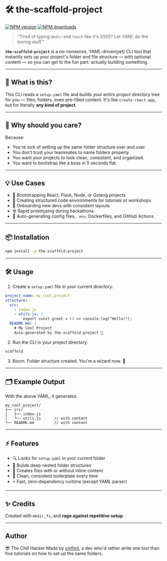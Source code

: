 
# 🛠️ the-scaffold-project
[![NPM version](https://img.shields.io/npm/v/the-scaffold-project.svg?style=flat)](https://www.npmjs.com/package/the-scaffold-project) [![NPM downloads](https://img.shields.io/npm/dm/the-scaffold-project.svg?style=flat)](https://npmjs.org/package/the-scaffold-project) 


> “Tired of typing `mkdir` and `touch` like it's 2005? Let YAML do the boring stuff.”

**`the-scaffold-project`** is a no-nonsense, YAML-driven(yet) CLI tool that instantly sets up your project's folder and file structure — with optional content — so you can get to the fun part: actually building something.

---

## 🚀 What is this?

This CLI reads a `setup.yaml` file and builds your entire project directory tree for you — files, folders, even pre-filled content. It's like `create-react-app`, but for literally **any kind of project**.

---

## 🧠 Why should you care?

Because:

* You're sick of setting up the same folder structure over and over.
* You don't trust your teammates to name folders properly.
* You want your projects to look clean, consistent, and organized.
* You want to bootstrap like a boss in 5 seconds flat.

---

## 💡 Use Cases

* 🚀 Bootstrapping React, Flask, Node, or Golang projects
* 🧪 Creating structured code environments for tutorials or workshops
* 🧰 Onboarding new devs with consistent layouts
* ⚙️ Rapid prototyping during hackathons
* 🧙 Auto-generating config files, `.env`, Dockerfiles, and GitHub Actions

---

## 📦 Installation

```bash
npm install -g the-scaffold-project
```

---

## 🛠️ Usage

1. Create a `setup.yaml` file in your current directory:

```yaml
project_name: my_cool_project
structure:
  src:
    - index.js
    - utils.js: |
        export const greet = () => console.log("Hello!");
  README.md: |
    # My Cool Project
    Auto-generated by the-scaffold-project 🚀
```

2. Run the CLI in your project directory:

```bash
scaffold
```

3. Boom. Folder structure created. You’re a wizard now. 🧙

---

## 🗂️ Example Output

With the above YAML, it generates:

```
my_cool_project/
├── src/
│   ├── index.js
│   └── utils.js      // with content
└── README.md         // with content
```

---

## ⚡ Features

* 🔍 Looks for `setup.yaml` in your current folder
* 🧱 Builds deep nested folder structures
* 📄 Creates files with or without inline content
* 🧹 Clean, consistent boilerplate every time
* ⚡ Fast, zero-dependency runtime (except YAML parser)

---

## ✨ Credits

Created with `mkdir`, `fs`, and **rage against repetitive setup**.

---

## Author
😎 The Chill Hacker
Made by [cinfinit](https://github.com/cinfinit), a dev who'd rather write one tool than five tutorials on how to set up the same folders.